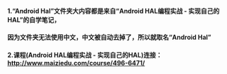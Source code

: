 #### 1.“Android Hal”文件夹大内容都是来自“Android HAL编程实战 - 实现自己的HAL”的自学笔记，<br />
####  因为文件夹无法使用中文，中文被自动去掉了，所以就取名“Android Hal”
#### 2.课程(Android HAL编程实战 - 实现自己的HAL)连接：http://www.maiziedu.com/course/496-6471/
